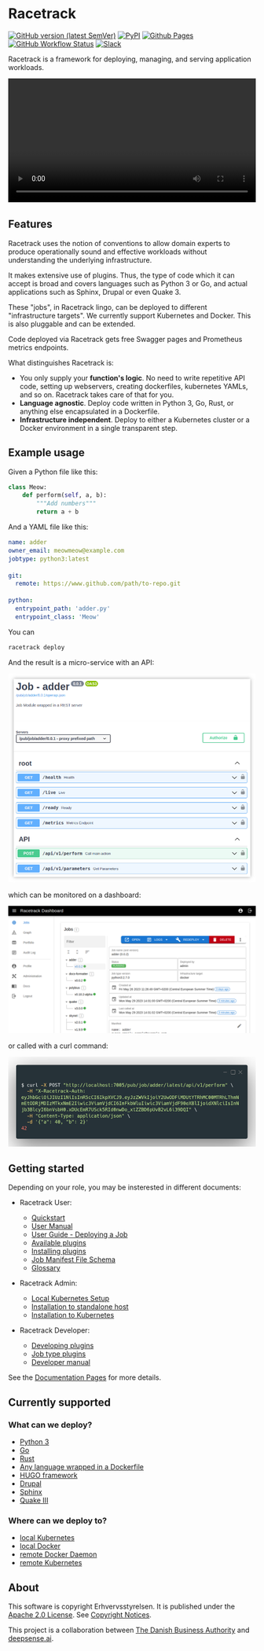 # Racetrack

[![GitHub version (latest SemVer)](https://img.shields.io/github/v/tag/TheRacetrack/racetrack?label=github&sort=semver)](https://github.com/TheRacetrack/racetrack)
[![PyPI](https://img.shields.io/pypi/v/racetrack-client)](https://pypi.org/project/racetrack-client/)
[![Github Pages](https://img.shields.io/badge/docs-github.io-blue)](https://theracetrack.github.io/racetrack)
[![GitHub Workflow Status](https://img.shields.io/github/actions/workflow/status/TheRacetrack/racetrack/test.yml?branch=master&label=tests)](https://github.com/TheRacetrack/racetrack/actions?query=workflow%3Atest)
[![Slack](https://img.shields.io/badge/slack-theracetrack-brightgreen.svg?logo=slack)](https://join.slack.com/t/theracetrack/shared_invite/zt-26gv32boy-rT974~WV9WqDeJypE8ECzA)

Racetrack is a framework for deploying, managing, and serving application workloads.

<video width="100%" controls="true" allowFullscreen="true" src="https://user-images.githubusercontent.com/124889668/259023408-d7b99acf-fcef-48f3-ac95-d4356c3acb0f.mp4">
</video>

## Features

Racetrack uses the notion of conventions to allow domain experts to produce
operationally sound and effective workloads without understanding the underlying
infrastructure.

It makes extensive use of plugins. Thus, the type of code which it can accept is
broad and covers languages such as Python 3 or Go,
and actual applications such as Sphinx, Drupal or even Quake 3.

These "jobs", in Racetrack lingo, can be deployed to different
"infrastructure targets". We currently support Kubernetes and Docker. This is
also pluggable and can be extended.

Code deployed via Racetrack gets free Swagger pages and Prometheus metrics endpoints.

What distinguishes Racetrack is:

- You only supply your **function's logic**. No need to write repetitive API code, setting up
  webservers, creating dockerfiles, kubernetes YAMLs, and so on. Racetrack takes care of that for you.
- **Language agnostic**. Deploy code written in Python 3, Go, Rust,
  or anything else encapsulated in a Dockerfile.
- **Infrastructure independent**. Deploy to either a Kubernetes cluster
  or a Docker environment in a single transparent step.

## Example usage

Given a Python file like this:

```python
class Meow:
    def perform(self, a, b):
        """Add numbers"""
        return a + b
```

And a YAML file like this:

```yaml
name: adder
owner_email: meowmeow@example.com
jobtype: python3:latest

git:
  remote: https://www.github.com/path/to-repo.git

python:
  entrypoint_path: 'adder.py'
  entrypoint_class: 'Meow'
```

You can

```bash
racetrack deploy
```

And the result is a micro-service with an API:

![](docs/assets/swaggerino.png)

which can be monitored on a dashboard:

![](docs/assets/dashboard-example.png)

or called with a curl command:

![](docs/assets/example-curl-call.png)

[//]: # (created with https://carbon.now.sh/?bg=rgba%28255%2C255%2C255%2C1%29&t=material&wt=boxy&l=application%2Fx-sh&width=812&ds=true&dsyoff=20px&dsblur=68px&wc=true&wa=false&pv=56px&ph=56px&ln=false&fl=1&fm=Hack&fs=14px&lh=133%25&si=false&es=2x&wm=false&code=%2524%2520curl%2520-X%2520POST%2520%2522http%253A%252F%252Flocalhost%253A7005%252Fpub%252Fjob%252Fadder%252Flatest%252Fapi%252Fv1%252Fperform%2522%2520%255C%250A%2520%2520-H%2520%2522X-Racetrack-Auth%253A%2520eyJhbGciOiJIUzI1NiIsInR5cCI6IkpXVCJ9.eyJzZWVkIjoiY2UwODFiMDUtYTRhMC00MTRhLThmNmEtODRjMDIzMTkxNmE2Iiwic3ViamVjdCI6ImFkbWluIiwic3ViamVjdF90eXBlIjoidXNlciIsInNjb3BlcyI6bnVsbH0.xDUcEmR7USck5RId0nwDo_xtZZBD6pUvB2vL6i39DQI%2522%2520%255C%250A%2520%2520-H%2520%2522Content-Type%253A%2520application%252Fjson%2522%2520%255C%250A%2520%2520-d%2520%27%257B%2522a%2522%253A%252040%252C%2520%2522b%2522%253A%25202%257D%27%250A42)

## Getting started

Depending on your role, you may be insterested in different documents:

* Racetrack User:

    - [Quickstart](docs/quickstart.md)
    - [User Manual](docs/user/user-guide-1.md)
    - [User Guide - Deploying a Job](docs/user/user-guide-2.md)
    - [Available plugins](docs/user/available-plugins.md)
    - [Installing plugins](docs/user/using-plugins.md)
    - [Job Manifest File Schema](docs/manifest-schema.md)
    - [Glossary](docs/glossary.md)

* Racetrack Admin:

    - [Local Kubernetes Setup](docs/deployment/local-kubernetes-setup.md)
    - [Installation to standalone host](docs/deployment/standalone-host.md)
    - [Installation to Kubernetes](docs/deployment/k8s-installation.md)

* Racetrack Developer:

    - [Developing plugins](docs/development/developing-plugins.md)
    - [Job type plugins](docs/development/plugins-job-types.md)
    - [Developer manual](docs/development/develop.md)

See the [Documentation Pages](https://theracetrack.github.io/racetrack/) for more details.

## Currently supported

### What can we deploy?

* [Python 3](https://github.com/TheRacetrack/plugin-python-job-type)
* [Go](https://github.com/TheRacetrack/plugin-go-job-type)
* [Rust](https://github.com/TheRacetrack/plugin-rust-job-type)
* [Any language wrapped in a Dockerfile](https://github.com/TheRacetrack/plugin-docker-proxy-job-type)
* [HUGO framework](https://github.com/TheRacetrack/plugin-hugo-job-type)
* [Drupal](https://github.com/TheRacetrack/plugin-docker-proxy-job-type/tree/master/sample/drupal)
* [Sphinx](https://github.com/TheRacetrack/plugin-docker-proxy-job-type/tree/master/sample/sphinx)
* [Quake III](https://github.com/iszulcdeepsense/racetrack-quake)

### Where can we deploy to?

* [local Kubernetes](https://github.com/TheRacetrack/plugin-kubernetes-infrastructure)
* [local Docker](https://github.com/TheRacetrack/plugin-docker-infrastructure)
* [remote Docker Daemon](https://github.com/TheRacetrack/plugin-remote-docker)
* [remote Kubernetes](https://github.com/TheRacetrack/plugin-remote-kubernetes)

## About

This software is copyright Erhvervsstyrelsen.
It is published under the [Apache 2.0 License](./LICENSE).
See [Copyright Notices](./docs/license/copyright-notices.md).

This project is a collaboration between [The Danish Business Authority](https://www.erhvervsstyrelsen.dk) and [deepsense.ai](https://deepsense.ai).
